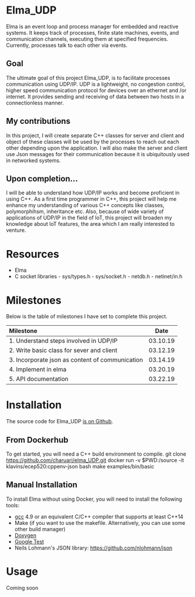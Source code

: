Elma_UDP
===

Elma is an event loop and process manager for embedded and reactive systems. It keeps track of processes, finite state machines, events, and communication channels, executing them at specified frequencies. Currently, processes talk to each other via events.

Goal
----

The ultimate goal of this project Elma_UDP, is to facilitate processes communication using UDP/IP. UDP is a lightweight, no congestion control, higher speed communication protocol for devices over an ethernet and /or internet. It provides sending and receiving of data between two hosts in a connectionless manner.

My contributions
------

In this project, I will create separate C++ classes for server and client and object of these classes will be used by the processes to reach out each other depending upon the application. I will also make the server and client use Json messages for their communication because it is ubiquitously used in networked systems. 

Upon completion...
------

I will be able to understand how UDP/IP works and become proficient in using C++. As a first time programmer in C++, this project will help me enhance my understanding of various C++ concepts like classes, polymorphihsm, inheritance etc. Also, because of wide variety of applications of UDP/IP in the field of IoT, this project will broaden my knowledge about IoT features, the area which I am really interested to venture.

Resources
====

- Elma
- C socket libraries 
        - sys/types.h
        - sys/socket.h
        - netdb.h
        - netinet/in.h

Milestones
====
Below is the table of milestones I have set to complete this project.

|Milestone                                          | Date   |
|:---                                               | :---:  |
|1. Understand steps involved in UDP/IP             |03.10.19|
|2. Write basic class for sever and client          |03.12.19|
|3. Incorporate json as content of communication    |03.14.19|
|4. Implement in elma                               |03.20.19|
|5. API documentation                               |03.22.19|


Installation
===

The source code for Elma_UDP [is on Github](https://github.com/charuari/elma_UDP).

From Dockerhub
---

To get started, you will need a C++ build environment to compile.
    git clone https://github.com/charuari/elma_UDP.git
    docker run -v $PWD:/source -it klavins/ecep520:cppenv-json bash
    make 
    examples/bin/basic
    

Manual Installation
---

To install Elma without using Docker, you will need to install the following tools:
- [gcc](https://gcc.gnu.org/) 4.9 or an equivalent C/C++ compiler that supports at least C++14
- Make (if you want to use the makefile. Alternatively, you can use some other build manager)
- [Doxygen](http://www.doxygen.nl/)
- [Google Test](https://github.com/google/googletest)
- Neils Lohmann's JSON library: https://github.com/nlohmann/json

Usage
===

Coming soon


